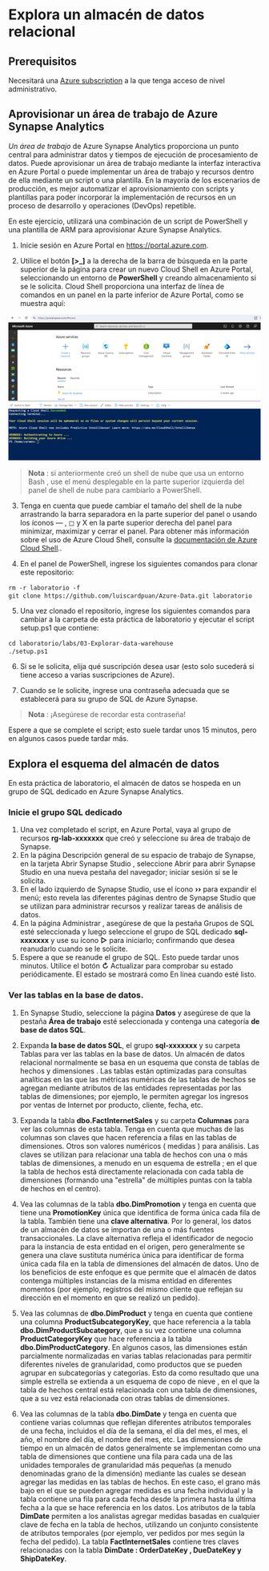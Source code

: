 # Explora un almacén de datos relacional

## Prerequisitos
Necesitará una [Azure subscription](https://azure.microsoft.com/free) a la que tenga acceso de nivel administrativo.

## Aprovisionar un área de trabajo de Azure Synapse Analytics

*Un área de trabajo* de Azure Synapse Analytics proporciona un punto central para administrar datos y tiempos de ejecución de procesamiento de datos. Puede aprovisionar un área de trabajo mediante la interfaz interactiva en Azure Portal o puede implementar un área de trabajo y recursos dentro de ella mediante un script o una plantilla. En la mayoría de los escenarios de producción, es mejor automatizar el aprovisionamiento con scripts y plantillas para poder incorporar la implementación de recursos en un proceso de desarrollo y operaciones (DevOps) repetible.

En este ejercicio, utilizará una combinación de un script de PowerShell y una plantilla de ARM para aprovisionar Azure Synapse Analytics.

1. Inicie sesión en Azure Portal en https://portal.azure.com.

2. Utilice el botón **[>_]** a la derecha de la barra de búsqueda en la parte superior de la página para crear un nuevo Cloud Shell en Azure Portal, seleccionando un entorno de **PowerShell** y creando almacenamiento si se le solicita. Cloud Shell proporciona una interfaz de línea de comandos en un panel en la parte inferior de Azure Portal, como se muestra aquí:

  ![Azure portal with a cloud shell pane](../03-Explorar-data-warehouse/images/cloud-shell.png)

> **Nota** : si anteriormente creó un shell de nube que usa un entorno Bash , use el menú desplegable en la parte superior izquierda del panel de shell de nube para cambiarlo a PowerShell.

3. Tenga en cuenta que puede cambiar el tamaño del shell de la nube arrastrando la barra separadora en la parte superior del panel o usando los íconos — , ◻ y X en la parte superior derecha del panel para minimizar, maximizar y cerrar el panel. Para obtener más información sobre el uso de Azure Cloud Shell, consulte la [documentación de Azure Cloud Shell](https://docs.microsoft.com/azure/cloud-shell/overview)..
   
4. En el panel de PowerShell, ingrese los siguientes comandos para clonar este repositorio:

```
rm -r laboratorio -f
git clone https://github.com/luiscardpuan/Azure-Data.git laboratorio
```

5. Una vez clonado el repositorio, ingrese los siguientes comandos para cambiar a la carpeta de esta práctica de laboratorio y ejecutar el script setup.ps1 que contiene:

  ```
  cd laboratorio/labs/03-Explorar-data-warehouse
  ./setup.ps1
  ```
6. Si se le solicita, elija qué suscripción desea usar (esto solo sucederá si tiene acceso a varias suscripciones de Azure).

7. Cuando se le solicite, ingrese una contraseña adecuada que se establecerá para su grupo de SQL de Azure Synapse.

> **Nota** : ¡Asegúrese de recordar esta contraseña!

Espere a que se complete el script; esto suele tardar unos 15 minutos, pero en algunos casos puede tardar más.

## Explora el esquema del almacén de datos

En esta práctica de laboratorio, el almacén de datos se hospeda en un grupo de SQL dedicado en Azure Synapse Analytics.

### Inicie el grupo SQL dedicado
1. Una vez completado el script, en Azure Portal, vaya al grupo de recursos **rg-lab-xxxxxxx** que creó y seleccione su área de trabajo de Synapse.
2. En la página Descripción general de su espacio de trabajo de Synapse, en la tarjeta Abrir Synapse Studio , seleccione Abrir para abrir Synapse Studio en una nueva pestaña del navegador; iniciar sesión si se le solicita.
3. En el lado izquierdo de Synapse Studio, use el ícono **&rsaquo;&rsaquo;** para expandir el menú; esto revela las diferentes páginas dentro de Synapse Studio que se utilizan para administrar recursos y realizar tareas de análisis de datos.
4. En la página Administrar , asegúrese de que la pestaña Grupos de SQL esté seleccionada y luego seleccione el grupo de SQL dedicado **sql-xxxxxxx** y use su ícono **&#9655;** para iniciarlo; confirmando que desea reanudarlo cuando se le solicite.
5. Espere a que se reanude el grupo de SQL. Esto puede tardar unos minutos. Utilice el botón **&#8635;** Actualizar para comprobar su estado periódicamente. El estado se mostrará como En línea cuando esté listo.

### Ver las tablas en la base de datos.

1.	En Synapse Studio, seleccione la página **Datos** y asegúrese de que la pestaña **Área de trabajo** esté seleccionada y contenga una categoría **de base de datos SQL**.

2.	Expanda **la base de datos SQL**, el grupo **sql-xxxxxxx** y su carpeta Tablas para ver las tablas en la base de datos.
Un almacén de datos relacional normalmente se basa en un esquema que consta de tablas de hechos y dimensiones . Las tablas están optimizadas para consultas analíticas en las que las métricas numéricas de las tablas de hechos se agregan mediante atributos de las entidades representadas por las tablas de dimensiones; por ejemplo, le permiten agregar los ingresos por ventas de Internet por producto, cliente, fecha, etc.

3.	Expanda la tabla **dbo.FactInternetSales** y su carpeta **Columnas** para ver las columnas de esta tabla. Tenga en cuenta que muchas de las columnas son claves que hacen referencia a filas en las tablas de dimensiones. Otros son valores numéricos ( medidas ) para análisis.
Las claves se utilizan para relacionar una tabla de hechos con una o más tablas de dimensiones, a menudo en un esquema de estrella ; en el que la tabla de hechos está directamente relacionada con cada tabla de dimensiones (formando una "estrella" de múltiples puntas con la tabla de hechos en el centro).

4.	Vea las columnas de la tabla **dbo.DimPromotion** y tenga en cuenta que tiene una **PromotionKey** única que identifica de forma única cada fila de la tabla. También tiene una **clave alternativa**.
Por lo general, los datos de un almacén de datos se importan de una o más fuentes transaccionales. La clave alternativa refleja el identificador de negocio para la instancia de esta entidad en el origen, pero generalmente se genera una clave sustituta numérica única para identificar de forma única cada fila en la tabla de dimensiones del almacén de datos. Uno de los beneficios de este enfoque es que permite que el almacén de datos contenga múltiples instancias de la misma entidad en diferentes momentos (por ejemplo, registros del mismo cliente que reflejan su dirección en el momento en que se realizó un pedido).

5.	Vea las columnas de **dbo.DimProduct** y tenga en cuenta que contiene una columna **ProductSubcategoryKey**, que hace referencia a la tabla **dbo.DimProductSubcategory**, que a su vez contiene una columna **ProductCategoryKey** que hace referencia a la tabla **dbo.DimProductCategory**.
En algunos casos, las dimensiones están parcialmente normalizadas en varias tablas relacionadas para permitir diferentes niveles de granularidad, como productos que se pueden agrupar en subcategorías y categorías. Esto da como resultado que una simple estrella se extienda a un esquema de copo de nieve , en el que la tabla de hechos central está relacionada con una tabla de dimensiones, que a su vez está relacionada con otras tablas de dimensiones.

6.	Vea las columnas de la tabla **dbo.DimDate** y tenga en cuenta que contiene varias columnas que reflejan diferentes atributos temporales de una fecha, incluidos el día de la semana, el día del mes, el mes, el año, el nombre del día, el nombre del mes, etc.
Las dimensiones de tiempo en un almacén de datos generalmente se implementan como una tabla de dimensiones que contiene una fila para cada una de las unidades temporales de granularidad más pequeñas (a menudo denominadas grano de la dimensión) mediante las cuales se desean agregar las medidas en las tablas de hechos. En este caso, el grano más bajo en el que se pueden agregar medidas es una fecha individual y la tabla contiene una fila para cada fecha desde la primera hasta la última fecha a la que se hace referencia en los datos. Los atributos de la tabla **DimDate** permiten a los analistas agregar medidas basadas en cualquier clave de fecha en la tabla de hechos, utilizando un conjunto consistente de atributos temporales (por ejemplo, ver pedidos por mes según la fecha del pedido). La tabla **FactInternetSales** contiene tres claves relacionadas con la tabla **DimDate : OrderDateKey , DueDateKey y ShipDateKey**.

